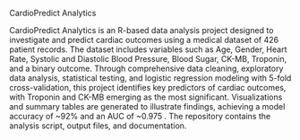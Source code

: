 CardioPredict Analytics

CardioPredict Analytics is an R-based data analysis project designed to investigate and predict cardiac outcomes using a medical dataset of 426 patient records. The dataset includes variables such as Age, Gender, Heart Rate, Systolic and Diastolic Blood Pressure, Blood Sugar, CK-MB, Troponin, and a binary outcome. Through comprehensive data cleaning, exploratory data analysis, statistical testing, and logistic regression modeling with 5-fold cross-validation, this project identifies key predictors of cardiac outcomes, with Troponin and CK-MB emerging as the most significant. Visualizations and summary tables are generated to illustrate findings, achieving a model accuracy of ~92% and an AUC of ~0.975 . The repository contains the analysis script, output files, and documentation.
